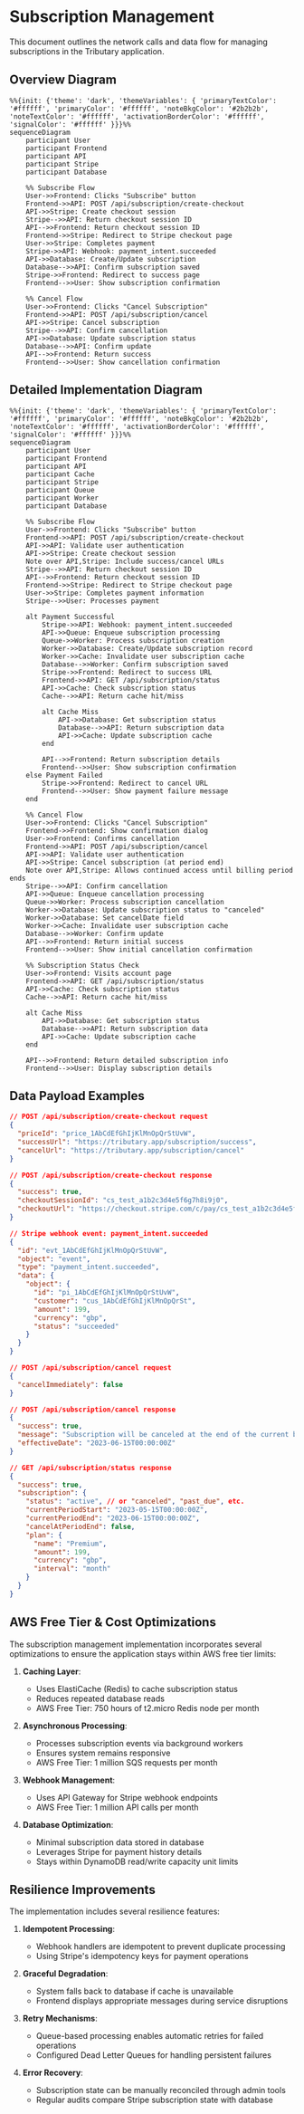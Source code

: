 # Subscription Management

This document outlines the network calls and data flow for managing subscriptions in the Tributary application.

## Overview Diagram

```mermaid
%%{init: {'theme': 'dark', 'themeVariables': { 'primaryTextColor': '#ffffff', 'primaryColor': '#ffffff', 'noteBkgColor': '#2b2b2b', 'noteTextColor': '#ffffff', 'activationBorderColor': '#ffffff', 'signalColor': '#ffffff' }}}%%
sequenceDiagram
    participant User
    participant Frontend
    participant API
    participant Stripe
    participant Database

    %% Subscribe Flow
    User->>Frontend: Clicks "Subscribe" button
    Frontend->>API: POST /api/subscription/create-checkout
    API->>Stripe: Create checkout session
    Stripe-->>API: Return checkout session ID
    API-->>Frontend: Return checkout session ID
    Frontend->>Stripe: Redirect to Stripe checkout page
    User->>Stripe: Completes payment
    Stripe->>API: Webhook: payment_intent.succeeded
    API->>Database: Create/Update subscription
    Database-->>API: Confirm subscription saved
    Stripe->>Frontend: Redirect to success page
    Frontend-->>User: Show subscription confirmation

    %% Cancel Flow
    User->>Frontend: Clicks "Cancel Subscription"
    Frontend->>API: POST /api/subscription/cancel
    API->>Stripe: Cancel subscription
    Stripe-->>API: Confirm cancellation
    API->>Database: Update subscription status
    Database-->>API: Confirm update
    API-->>Frontend: Return success
    Frontend-->>User: Show cancellation confirmation
```

## Detailed Implementation Diagram

```mermaid
%%{init: {'theme': 'dark', 'themeVariables': { 'primaryTextColor': '#ffffff', 'primaryColor': '#ffffff', 'noteBkgColor': '#2b2b2b', 'noteTextColor': '#ffffff', 'activationBorderColor': '#ffffff', 'signalColor': '#ffffff' }}}%%
sequenceDiagram
    participant User
    participant Frontend
    participant API
    participant Cache
    participant Stripe
    participant Queue
    participant Worker
    participant Database

    %% Subscribe Flow
    User->>Frontend: Clicks "Subscribe" button
    Frontend->>API: POST /api/subscription/create-checkout
    API->>API: Validate user authentication
    API->>Stripe: Create checkout session
    Note over API,Stripe: Include success/cancel URLs
    Stripe-->>API: Return checkout session ID
    API-->>Frontend: Return checkout session ID
    Frontend->>Stripe: Redirect to Stripe checkout page
    User->>Stripe: Completes payment information
    Stripe-->>User: Processes payment
    
    alt Payment Successful
        Stripe->>API: Webhook: payment_intent.succeeded
        API->>Queue: Enqueue subscription processing
        Queue->>Worker: Process subscription creation
        Worker->>Database: Create/Update subscription record
        Worker->>Cache: Invalidate user subscription cache
        Database-->>Worker: Confirm subscription saved
        Stripe->>Frontend: Redirect to success URL
        Frontend->>API: GET /api/subscription/status
        API->>Cache: Check subscription status
        Cache-->>API: Return cache hit/miss
        
        alt Cache Miss
            API->>Database: Get subscription status
            Database-->>API: Return subscription data
            API->>Cache: Update subscription cache
        end
        
        API-->>Frontend: Return subscription details
        Frontend-->>User: Show subscription confirmation
    else Payment Failed
        Stripe->>Frontend: Redirect to cancel URL
        Frontend-->>User: Show payment failure message
    end

    %% Cancel Flow
    User->>Frontend: Clicks "Cancel Subscription"
    Frontend->>Frontend: Show confirmation dialog
    User->>Frontend: Confirms cancellation
    Frontend->>API: POST /api/subscription/cancel
    API->>API: Validate user authentication
    API->>Stripe: Cancel subscription (at period end)
    Note over API,Stripe: Allows continued access until billing period ends
    Stripe-->>API: Confirm cancellation
    API->>Queue: Enqueue cancellation processing
    Queue->>Worker: Process subscription cancellation
    Worker->>Database: Update subscription status to "canceled"
    Worker->>Database: Set cancelDate field
    Worker->>Cache: Invalidate user subscription cache
    Database-->>Worker: Confirm update
    API-->>Frontend: Return initial success
    Frontend-->>User: Show initial cancellation confirmation
    
    %% Subscription Status Check
    User->>Frontend: Visits account page
    Frontend->>API: GET /api/subscription/status
    API->>Cache: Check subscription status
    Cache-->>API: Return cache hit/miss
    
    alt Cache Miss
        API->>Database: Get subscription status
        Database-->>API: Return subscription data
        API->>Cache: Update subscription cache
    end
    
    API-->>Frontend: Return detailed subscription info
    Frontend-->>User: Display subscription details
```

## Data Payload Examples

```json
// POST /api/subscription/create-checkout request
{
  "priceId": "price_1AbCdEfGhIjKlMnOpQrStUvW",
  "successUrl": "https://tributary.app/subscription/success",
  "cancelUrl": "https://tributary.app/subscription/cancel"
}

// POST /api/subscription/create-checkout response
{
  "success": true,
  "checkoutSessionId": "cs_test_a1b2c3d4e5f6g7h8i9j0",
  "checkoutUrl": "https://checkout.stripe.com/c/pay/cs_test_a1b2c3d4e5f6g7h8i9j0"
}

// Stripe webhook event: payment_intent.succeeded
{
  "id": "evt_1AbCdEfGhIjKlMnOpQrStUvW",
  "object": "event",
  "type": "payment_intent.succeeded",
  "data": {
    "object": {
      "id": "pi_1AbCdEfGhIjKlMnOpQrStUvW",
      "customer": "cus_1AbCdEfGhIjKlMnOpQrSt",
      "amount": 199,
      "currency": "gbp",
      "status": "succeeded"
    }
  }
}

// POST /api/subscription/cancel request
{
  "cancelImmediately": false
}

// POST /api/subscription/cancel response
{
  "success": true,
  "message": "Subscription will be canceled at the end of the current billing period",
  "effectiveDate": "2023-06-15T00:00:00Z"
}

// GET /api/subscription/status response
{
  "success": true,
  "subscription": {
    "status": "active", // or "canceled", "past_due", etc.
    "currentPeriodStart": "2023-05-15T00:00:00Z",
    "currentPeriodEnd": "2023-06-15T00:00:00Z",
    "cancelAtPeriodEnd": false,
    "plan": {
      "name": "Premium",
      "amount": 199,
      "currency": "gbp",
      "interval": "month"
    }
  }
}
```

## AWS Free Tier & Cost Optimizations

The subscription management implementation incorporates several optimizations to ensure the application stays within AWS free tier limits:

1. **Caching Layer**:
   - Uses ElastiCache (Redis) to cache subscription status
   - Reduces repeated database reads
   - AWS Free Tier: 750 hours of t2.micro Redis node per month

2. **Asynchronous Processing**:
   - Processes subscription events via background workers
   - Ensures system remains responsive
   - AWS Free Tier: 1 million SQS requests per month

3. **Webhook Management**:
   - Uses API Gateway for Stripe webhook endpoints
   - AWS Free Tier: 1 million API calls per month

4. **Database Optimization**:
   - Minimal subscription data stored in database
   - Leverages Stripe for payment history details
   - Stays within DynamoDB read/write capacity unit limits

## Resilience Improvements

The implementation includes several resilience features:

1. **Idempotent Processing**:
   - Webhook handlers are idempotent to prevent duplicate processing
   - Using Stripe's idempotency keys for payment operations

2. **Graceful Degradation**:
   - System falls back to database if cache is unavailable
   - Frontend displays appropriate messages during service disruptions

3. **Retry Mechanisms**:
   - Queue-based processing enables automatic retries for failed operations
   - Configured Dead Letter Queues for handling persistent failures

4. **Error Recovery**:
   - Subscription state can be manually reconciled through admin tools
   - Regular audits compare Stripe subscription state with database
``` 